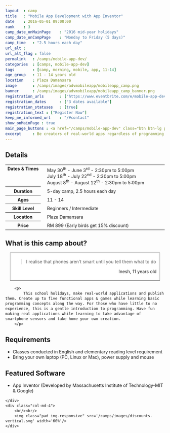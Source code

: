 ```yaml
---
layout 	: camp
title 	: "Mobile App Development with App Inventor"
date 	: 2016-05-01 09:00:00
rank    : 3
camp_date_onMainPage 	: "2016 mid-year holidays"
camp_date_onCampPage 	: "Monday to Friday (5 days)"
camp_time	: "2.5 hours each day"
url_alt : 
url_alt_flag : false
permalink   : /camps/mobile-app-dev/
categories  : [camps, mobile-app-dev]
tags	    : [camp, morning, mobile, app, 11-14]
age_group 	: 11 - 14 years old
location	: Plaza Damansara
image		: /camps/images/advmobileapp/mobileapp_camp.png
banner		: /camps/images/advmobileapp/mobileapp_camp_banner.png
registration_urls		: ["https://www.eventbrite.com/e/mobile-app-development-with-appinventor-tickets-25110937490"]
registration_dates		: ["3 dates available"]
registration_statuses	: [true]
registration_text : ["Register Now"]
keep_me_informed_url	: "/#contact"
show_onMainPage : true
main_page_buttons : <a href="/camps/mobile-app-dev" class="btn btn-lg pad-c btn-primary-pale">5-day Camp</a>
excerpt		: Be creators of real-world apps regardless of programming experience, or simply to level-up.
---
```


<div class="row">
    <div class="col-md-8">

<h2>Details</h2>
<table style="white-space: nowrap">
    <col width="13%">
    <col width="3%">
    <col width="84%">
    <tr>
		<th style="vertical-align: top;">Dates & Times</th>
        <td/>
		<td style='padding:5px 10px 5px 5px'>
            May 30<sup>th</sup> - June 3<sup>rd</sup> - 2:30pm to 5:00pm<br>
            July 18<sup>th</sup> - July 22<sup>nd</sup> - 2:30pm to 5:00pm<br>
            August 8<sup>th</sup> - August 12<sup>th</sup> - 2:30pm to 5:00pm
        </td>
	</tr>
    <tr>
		<th>Duration</th>
        <td/>
		<td style='padding:5px 10px 5px 5px'>5-day camp, 2.5 hours each day</td>
	</tr>
	<tr>
		<th>Ages</th>
        <td/>
		<td style='padding:5px 10px 5px 5px'>11 - 14</td>
	</tr>	
	<tr>
		<th>Skill Level</th>
        <td/>
		<td style='padding:5px 10px 5px 5px'>Beginners / Intermediate</td>
	</tr>
    <tr>
		<th>Location</th>
        <td/>
		<td style='padding:5px 10px 5px 5px'>Plaza Damansara</td>
	</tr>
    <tr>
		<th>Price</th>
        <td/>
		<td style='padding:5px 10px 5px 5px'>RM 899 (Early birds get 15% discount)</td>
	</tr>
</table>

<h2>What is this camp about?</h2>
            <div style="background: #ffffff; border: 1px solid #999; margin: 15px; overflow: hidden;">
                <div style="padding: 5px 10px; border-bottom: 1px solid #999;">
                    <blockquote style="clear: both; float: none;">
                        <p>I realise that phones aren’t smart until you tell them what to do</p>
                    </blockquote>
                    <p style="text-align: right;">Inesh, 11 years old</p>
                </div>
            </div>  

        <p>
            This school holidays, make real-world applications and publish them. Create up to five functional apps & games while learning basic programming concepts along the way. For those who have little to no experience, this is a gentle introduction to programming. Have fun making real applications while learning to take advantage of smartphone sensors and take home your own creation.  
        </p>
        

<h2>Requirements</h2>
<ul>
<li> Classes conducted in English and elementary reading level requirement </li>
<li> Bring your own laptop (PC, Linux or Mac), power supply and mouse </li>
</ul>

<h2>Featured Software</h2>
<ul>
<li>App Inventor (Developed by Massachusetts Institute of Technology-MIT & Google) </li>
</ul>

    </div>
    <div class="col-md-4">
        <br/><br/>
        <img class="pad img-responsive" src='/camps/images/discounts-vertical.svg' width='60%'/>
    </div>
</div>
